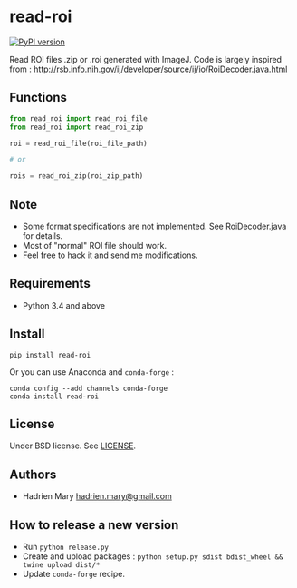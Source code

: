 # read-roi

[![PyPI version](https://img.shields.io/pypi/v/read-roi.svg?maxAge=2591000)](https://pypi.org/project/read-roi/)

Read ROI files .zip or .roi generated with ImageJ. Code is largely inspired from : http://rsb.info.nih.gov/ij/developer/source/ij/io/RoiDecoder.java.html

## Functions

```python
from read_roi import read_roi_file
from read_roi import read_roi_zip

roi = read_roi_file(roi_file_path)

# or

rois = read_roi_zip(roi_zip_path)
```

## Note

- Some format specifications are not implemented. See RoiDecoder.java for details.
- Most of "normal" ROI file should work.
- Feel free to hack it and send me modifications.

## Requirements

- Python 3.4 and above

## Install

`pip install read-roi`

Or you can use Anaconda and `conda-forge` :

```
conda config --add channels conda-forge
conda install read-roi
```

## License

Under BSD license. See [LICENSE](LICENSE).

## Authors

- Hadrien Mary <hadrien.mary@gmail.com>

## How to release a new version

- Run `python release.py`
- Create and upload packages : `python setup.py sdist bdist_wheel && twine upload dist/*`
- Update `conda-forge` recipe.

